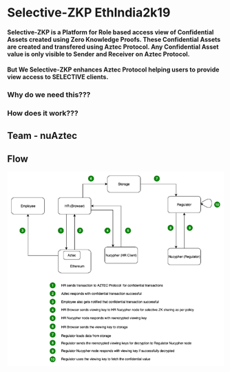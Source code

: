 # Selective-ZKP EthIndia2k19

#### Selective-ZKP is a Platform for Role based access view of Confidential Assets created using Zero Knowledge Proofs. These Confidential Assets are created and transfered using Aztec Protocol. Any Confidential Asset value is only visible to Sender and Receiver on Aztec Protocol. 

#### But We Selective-ZKP enhances Aztec Protocol helping users to provide view access to SELECTIVE clients.

### Why do we need this???


### How does it work???



## Team - nuAztec

## Flow
![Flow](Flow.png)
